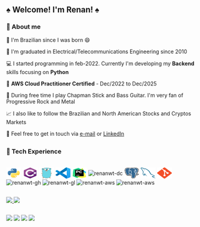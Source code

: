 ## ♠️ Welcome! I'm Renan! ♠️

###  🏁 About me

💛 I'm Brazilian since I was born 😄

🔧 I'm graduated in Electrical/Telecommunications Engineering since 2010

💻 I started programming in feb-2022. Currently I'm developing my **Backend** skills focusing on **Python**

📑 **AWS Cloud Practitioner Certified** - Dec/2022 to Dec/2025

🎵 During free time I play Chapman Stick and Bass Guitar. I'm very fan of Progressive Rock and Metal

📈 I also like to follow the Brazilian and North American Stocks and Cryptos Markets

📲 Feel free to get in touch via [e-mail](renanwt@gmail.com) or [LinkedIn](https://www.linkedin.com/in/renan-teixeira-1006883b/)
<h2></h2>

### :key: Tech Experience

<div style="display: inline_block"><br>  
  <img align="center" alt="renanwt-py" height="30" width="40" src="https://raw.githubusercontent.com/devicons/devicon/master/icons/python/python-original.svg">
  <img align="center" alt="renanwt-c#" height="30" width="40" src="https://raw.githubusercontent.com/devicons/devicon/master/icons/csharp/csharp-original.svg">
  <img align="center" alt="renanwt-go" height="30" width="40" src="https://raw.githubusercontent.com/devicons/devicon/master/icons/go/go-original.svg">
  <img align="center" alt="renanwt-vs" height="30" width="40" src="https://raw.githubusercontent.com/devicons/devicon/master/icons/vscode/vscode-original.svg">
  <img align="center" alt="renanwt-pyc" height="30" width="40" src="https://raw.githubusercontent.com/devicons/devicon/master/icons/pycharm/pycharm-original.svg">
  <img align="center" alt="renanwt-dc" height="30" width="40" src="https://cdn.jsdelivr.net/gh/devicons/devicon/icons/docker/docker-original.svg">
  <img align="center" alt="renanwt-pst" height="30" width="40" src="https://raw.githubusercontent.com/devicons/devicon/master/icons/postgresql/postgresql-original.svg">
  <img align="center" alt="renanwt-mys" height="30" width="40" src="https://raw.githubusercontent.com/devicons/devicon/master/icons/mysql/mysql-original.svg">
  <img align="center" alt="renanwt-git" height="30" width="40" src="https://raw.githubusercontent.com/devicons/devicon/master/icons/git/git-original.svg">
  <img align="center" alt="renanwt-gh" height="30" width="40" src="https://cdn.jsdelivr.net/gh/devicons/devicon/icons/github/github-original.svg">
  <img align="center" alt="renanwt-gl" height="30" width="40" src="https://cdn.jsdelivr.net/gh/devicons/devicon/icons/gitlab/gitlab-original.svg">
  <img align="center" alt="renanwt-aws" height="30" width="40" src="https://cdn.jsdelivr.net/gh/devicons/devicon/icons/amazonwebservices/amazonwebservices-original.svg">
  <img align="center" alt="renanwt-aws" height="30" width="40" src="https://cdn.jsdelivr.net/gh/devicons/devicon/icons/jira/jira-original.svg">
  
</div>

##
 <div>
  <a href="https://github.com/renanwt">
  <img height="180em" src="https://github-readme-stats.vercel.app/api?username=renanwt&show_icons=true&theme=dracula&include_all_commits=true&count_private=true"/>
  <img height="180em" src="https://github-readme-stats.vercel.app/api/top-langs/?username=renanwt&layout=compact&langs_count=7&theme=dracula"/>
</div>


  
  ##
  
  
 <div> 
  <a href="https://www.linkedin.com/in/renan-teixeira-1006883b/" target="_blank"><img src="https://img.shields.io/badge/-LinkedIn-%230077B5?style=for-the-badge&logo=linkedin&logoColor=white" target="_blank"></a> 
  <a href="https://discord.gg/BwG6qmYW" target="_blank"><img src="https://img.shields.io/badge/Discord-7289DA?style=for-the-badge&logo=discord&logoColor=white" target="_blank"></a>
  <a href = "mailto:renanwt@gmail.com"><img src="https://img.shields.io/badge/Gmail-D14836?style=for-the-badge&logo=gmail&logoColor=white"></a>
  <a href="http://api.whatsapp.com/send?phone=5521993822709" target="_blank"><img src="https://img.shields.io/badge/WhatsApp-25D366?style=for-the-badge&logo=whatsapp&logoColor=white" target="_blank"></a>
 </div>

<!--
**renanwt/renanwt** is a ✨ _special_ ✨ repository because its `README.md` (this file) appears on your GitHub profile.

Here are some ideas to get you started:

- 🔭 I’m currently working on ...
- 🌱 I’m currently learning ...
- 👯 I’m looking to collaborate on ...
- 🤔 I’m looking for help with ...
- 💬 Ask me about ...
- 📫 How to reach me: ...
- 😄 Pronouns: ...
- ⚡ Fun fact: ...
-->
